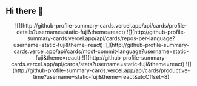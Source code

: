 ## Hi there 👋
<div style="text-align: center;">
![](http://github-profile-summary-cards.vercel.app/api/cards/profile-details?username=static-fuji&theme=react)
![](http://github-profile-summary-cards.vercel.app/api/cards/repos-per-language?username=static-fuji&theme=react)
![](http://github-profile-summary-cards.vercel.app/api/cards/most-commit-language?username=static-fuji&theme=react)
![](http://github-profile-summary-cards.vercel.app/api/cards/stats?username=static-fuji&theme=react)
![](http://github-profile-summary-cards.vercel.app/api/cards/productive-time?username=static-fuji&theme=react&utcOffset=8)
</div>
